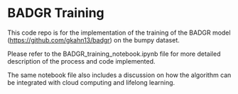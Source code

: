 # BADGR Training
This code repo is for the implementation of the training of the BADGR model (https://github.com/gkahn13/badgr) on the bumpy dataset. 

Please refer to the BADGR_training_notebook.ipynb file for more detailed description of the process and code implemented.

The same notebook file also includes a discussion on how the algorithm can be integrated with cloud computing and lifelong learning.
